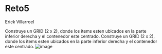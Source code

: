 # Reto5

Erick Villarroel

Construye un GRID (2 x 2), donde los items esten ubicados en la parte inferior derecha y el contenedor este centrado. Construye un GRID (2 x 2), donde los items esten ubicados en la parte inferior derecha y el contenedor este centrado. 
![image](https://github.com/ErickVillarroel1722/Reto5/assets/117743333/b1a5ce9b-92be-40d4-9ddd-3a6d8e995969)
